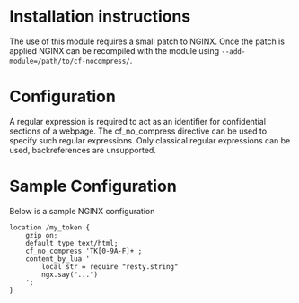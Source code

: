 # Installation instructions

The use of this module requires a small patch to NGINX. Once the patch is applied NGINX can be recompiled with the module using `--add-module=/path/to/cf-nocompress/`.

# Configuration

A regular expression is required to act as an identifier for confidential sections of a webpage. The cf_no_compress directive can be used to specify such regular expressions. Only classical regular expressions can be used, backreferences are unsupported.

# Sample Configuration

Below is a sample NGINX configuration

```
location /my_token {
	gzip on;
	default_type text/html;
	cf_no_compress 'TK[0-9A-F]+';
	content_by_lua '
		local str = require "resty.string"
		ngx.say("...")
	';
}

```